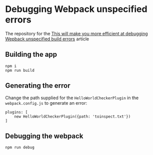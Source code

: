 Debugging Webpack unspecified errors
============
The repository for the [This will make you more efficient at debugging Wepback unspecified build errors](https://indepth.dev/this-will-make-you-more-efficient-at-debugging-webpack-unspecified-build-errors/) article

Building the app
---------------

```
npm i
npm run build
```

Generating the error
---------------

Change the path supplied for the `HelloWorldCheckerPlugin` in the `webpack.config.js` to generate an error:
```
plugins: [
    new HelloWorldCheckerPlugin({path: 'toinspect.txt'})
]
```

Debugging the webpack
---------------

```
npm run debug
```
